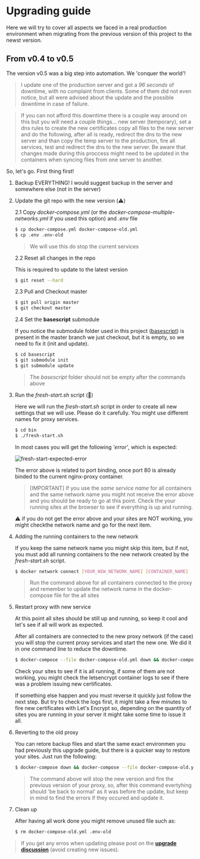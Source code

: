 # Upgrading guide

Here we will try to cover all aspects we faced in a real production environment when migrating from the previous version of this project to the newst version.

## From v0.4 to v0.5

The version v0.5 was a big step into automation. We 'conquer the world'!

> I update one of the production server and got a _96 seconds_ of downtime, with no complaint from clients. 
> Some of them did not even notice, but all were advised about the update and the possible downtime in case of failure.

> If you can not afford this downtime there is a couple way around on this but you will need
a couple things... new server (temporary), set a dns rules to create the new certificates 
copy all files to the new server and do the following, after all is ready, redirect the dns 
to the new server and than copy the temp server to the production, fire all services, test 
and redirect the dns to the new server. Be aware that changes made during this proccess might
need to be updated in the containers when syncing files from one server to another.

So, let's go. First thing first!

1. Backup EVERYTHING! I would suggest backup in the server and somewhere else (not in the server)

2. Update the git repo with the new version (:warning:)

   2.1 Copy _docker-compose.yml_ (or the _docker-compose-multiple-networks.yml_ if you used this option) and _.env_ file

   ```bash
   $ cp docker-compose.yml docker-compose-old.yml
   $ cp .env .env-old
   ```
   
   > We will use this do stop the current services 

   2.2 Reset all changes in the repo

   This is required to update to the latest version
   
   ```bash
   $ git reset --hard
   ```
   
   2.3 Pull and Checkout master

   ```bash
   $ git pull origin master
   $ git checkout master
   ```
   
   2.4 Set the **basescript** submodule

   If you notice the submodule folder used in this project ([basescript](https://github.com/evertramos/basescript/)) 
   is present in the master branch we just checkout, but it is empty, so we need to fix it (init and update).

   ```bash
   $ cd basescript
   $ git submodule init
   $ git submodule update
   ```

    > The _basescript_ folder should not be empty after the commands above

3. Run the _fresh-start.sh_ script (:construction:)

    Here we will run the _fresh-start.sh_ script in order to create all new settings that we will use.
    Please do it carefully. You might use different names for proxy services.
    
    ```bash
    $ cd bin
    $ ./fresh-start.sh
    ```
    
    In most cases you will get the following _'error'_, which is expected:
    
    ![fresh-start-expected-error](https://user-images.githubusercontent.com/905951/113016796-33aaa080-9155-11eb-845d-aa712294236d.png)

    The error above is related to port binding, once port 80 is already binded to the current nginx-proxy container.
    
    > [IMPORTANT] If you use the *same service name* for all containers and the same network name you might not receive the error above
    > and you should be ready to go at this point. Check the your running sites at the browser to see if everything is up and running.

    ⚠️ if you do not get the error above and your sites are NOT working, you might checkthe network name and go for the next item.

4. Adding the running containers to the new network

    If you keep the same network name you might skip this item, but if not, you must add all running containers to the new network 
    created by the _fresh-start.sh_ script.
    
    ```bash
    $ docker network connect [YOUR_NEW_NETWORK_NAME] [CONTAINER_NAME]
    ```
    
    > Run the command above for all containers connected to the proxy and remember to update the network name in the docker-compose file 
    > for the all sites 

5. Restart proxy with new service

    At this point all sites should be still up and running, so keep it cool and let's see if all will work as expected.
    
    After all containers are connected to the new proxy network (if the case) you will stop the current proxy services and start the new one.
    We did it in one command line to reduce the downtime. 

    ```bash
    $ docker-compose --file docker-compose-old.yml down && docker-compose up -d
    ```
    
    Check your sites to see if it is all running, if some of them are not working, you might check the letsencrypt container logs to see if
    there was a problem issuing new certificates. 
    
    If something else happen and you must reverse it quickly just follow the next step. But try to check the logs first, it might take a few
    minutes to fire new certificates with Let's Encrypt so, depending on the quantity of sites you are running in your server it might take 
    some time to issue it all. 
   
6. Reverting to the old proxy

    You can retore backup files and start the same exact environmen you had previously this upgrade guide, but there is a quicker way to restore your sites. 
    Just run the following:
        
    ```bash
    $ docker-compose down && docker-compose --file docker-compose-old.yml --env-file .env-old up -d
    ```
    
    > The command above will stop the new version and fire the previous version of your proxy, so, after this command evertyhing should 'be back to normal'
    > as it was before the update, but keep in mind to find the errors if they occured and update it.

7. Clean up

    After having all work done you might remove unused file such as:
    

    ```bash
    $ rm docker-compose-old.yml .env-old
    ```

> If you get any erros when updating please post on the [**upgrade discussion**](https://github.com/evertramos/basescript/discussions/5) (avoid creating new issues). 
